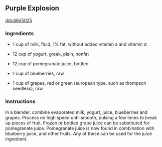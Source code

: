 ## Purple Explosion

[ddc46d5025](http://www.food.com/recipe/purple-explosion-385412)

### Ingredients

 - 1 cup of milk, fluid, 1% fat, without added vitamin a and vitamin d

 - 12 cup of yogurt, greek, plain, nonfat

 - 12 cup of pomegranate juice, bottled

 - 1 cup of blueberries, raw

 - 1 cup of grapes, red or green (european type, such as thompson seedless), raw

### Instructions

In a blender, combine evaporated milk, yogurt, juice, blueberries and grapes. Process on high speed until smooth, pulsing a few times to break up pieces of fruit. Frozen or bottled grape juice can be substituted for pomegranate juice. Pomegranate juice is now found in combination with blueberry juice, and other fruits. Any of these can be used for the juice ingredient.